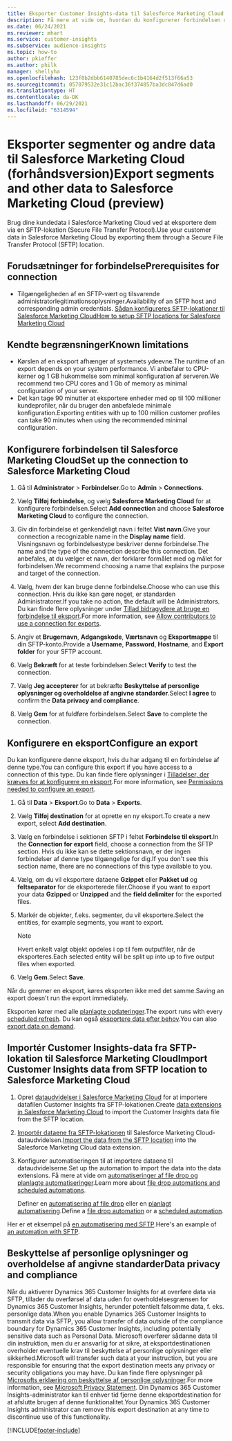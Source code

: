 ```yaml
---
title: Eksporter Customer Insights-data til Salesforce Marketing Cloud
description: Få mere at vide om, hvordan du konfigurerer forbindelsen og eksporterer til Salesforce Marketing Cloud.
ms.date: 06/24/2021
ms.reviewer: mhart
ms.service: customer-insights
ms.subservice: audience-insights
ms.topic: how-to
author: pkieffer
ms.author: philk
manager: shellyha
ms.openlocfilehash: 123f8b2dbb6140785dec6c1b4164d2f513f66a53
ms.sourcegitcommit: 057079532e31c12bac36f374857ba3dc847d6ad0
ms.translationtype: HT
ms.contentlocale: da-DK
ms.lasthandoff: 06/29/2021
ms.locfileid: "6314594"
---
```

# <a name="export-segments-and-other-data-to-salesforce-marketing-cloud-preview"></a><span data-ttu-id="e84c0-103">Eksporter segmenter og andre data til Salesforce Marketing Cloud (forhåndsversion)</span><span class="sxs-lookup"><span data-stu-id="e84c0-103">Export segments and other data to Salesforce Marketing Cloud (preview)</span></span>

<span data-ttu-id="e84c0-104">Brug dine kundedata i Salesforce Marketing Cloud ved at eksportere dem via en SFTP-lokation (Secure File Transfer Protocol).</span><span class="sxs-lookup"><span data-stu-id="e84c0-104">Use your customer data in Salesforce Marketing Cloud by exporting them through a Secure File Transfer Protocol (SFTP) location.</span></span>

## <a name="prerequisites-for-connection"></a><span data-ttu-id="e84c0-105">Forudsætninger for forbindelse</span><span class="sxs-lookup"><span data-stu-id="e84c0-105">Prerequisites for connection</span></span>

- <span data-ttu-id="e84c0-106">Tilgængeligheden af en SFTP-vært og tilsvarende administratorlegitimationsoplysninger.</span><span class="sxs-lookup"><span data-stu-id="e84c0-106">Availability of an SFTP host and corresponding admin credentials.</span></span> [<span data-ttu-id="e84c0-107">Sådan konfigureres SFTP-lokationer til Salesforce Marketing Cloud</span><span class="sxs-lookup"><span data-stu-id="e84c0-107">How to setup SFTP locations for Salesforce Marketing Cloud</span></span>](https://help.salesforce.com/articleView?id=sf.mc_es_configure_enhanced_ftp.htm&type=5) 

## <a name="known-limitations"></a><span data-ttu-id="e84c0-108">Kendte begrænsninger</span><span class="sxs-lookup"><span data-stu-id="e84c0-108">Known limitations</span></span>

- <span data-ttu-id="e84c0-109">Kørslen af en eksport afhænger af systemets ydeevne.</span><span class="sxs-lookup"><span data-stu-id="e84c0-109">The runtime of an export depends on your system performance.</span></span> <span data-ttu-id="e84c0-110">Vi anbefaler to CPU-kerner og 1 GB hukommelse som minimal konfiguration af serveren.</span><span class="sxs-lookup"><span data-stu-id="e84c0-110">We recommend two CPU cores and 1 Gb of memory as minimal configuration of your server.</span></span> 
- <span data-ttu-id="e84c0-111">Det kan tage 90 minutter at eksportere enheder med op til 100 millioner kundeprofiler, når du bruger den anbefalede minimale konfiguration.</span><span class="sxs-lookup"><span data-stu-id="e84c0-111">Exporting entities with up to 100 million customer profiles can take 90 minutes when using the recommended minimal configuration.</span></span> 

## <a name="set-up-the-connection-to-salesforce-marketing-cloud"></a><span data-ttu-id="e84c0-112">Konfigurere forbindelsen til Salesforce Marketing Cloud</span><span class="sxs-lookup"><span data-stu-id="e84c0-112">Set up the connection to Salesforce Marketing Cloud</span></span>

1. <span data-ttu-id="e84c0-113">Gå til **Administrator** > **Forbindelser**.</span><span class="sxs-lookup"><span data-stu-id="e84c0-113">Go to **Admin** > **Connections**.</span></span>

1. <span data-ttu-id="e84c0-114">Vælg **Tilføj forbindelse**, og vælg **Salesforce Marketing Cloud** for at konfigurere forbindelsen.</span><span class="sxs-lookup"><span data-stu-id="e84c0-114">Select **Add connection** and choose **Salesforce Marketing Cloud** to configure the connection.</span></span>

1. <span data-ttu-id="e84c0-115">Giv din forbindelse et genkendeligt navn i feltet **Vist navn**.</span><span class="sxs-lookup"><span data-stu-id="e84c0-115">Give your connection a recognizable name in the **Display name** field.</span></span> <span data-ttu-id="e84c0-116">Visningsnavn og forbindelsestype beskriver denne forbindelse.</span><span class="sxs-lookup"><span data-stu-id="e84c0-116">The name and the type of the connection describe this connection.</span></span> <span data-ttu-id="e84c0-117">Det anbefales, at du vælger et navn, der forklarer formålet med og målet for forbindelsen.</span><span class="sxs-lookup"><span data-stu-id="e84c0-117">We recommend choosing a name that explains the purpose and target of the connection.</span></span>

1. <span data-ttu-id="e84c0-118">Vælg, hvem der kan bruge denne forbindelse.</span><span class="sxs-lookup"><span data-stu-id="e84c0-118">Choose who can use this connection.</span></span> <span data-ttu-id="e84c0-119">Hvis du ikke kan gøre noget, er standarden Administratorer.</span><span class="sxs-lookup"><span data-stu-id="e84c0-119">If you take no action, the default will be Administrators.</span></span> <span data-ttu-id="e84c0-120">Du kan finde flere oplysninger under [Tillad bidragydere at bruge en forbindelse til eksport](connections.md#allow-contributors-to-use-a-connection-for-exports).</span><span class="sxs-lookup"><span data-stu-id="e84c0-120">For more information, see [Allow contributors to use a connection for exports](connections.md#allow-contributors-to-use-a-connection-for-exports).</span></span>

1. <span data-ttu-id="e84c0-121">Angiv et **Brugernavn**, **Adgangskode**, **Værtsnavn** og **Eksportmappe** til din SFTP-konto.</span><span class="sxs-lookup"><span data-stu-id="e84c0-121">Provide a **Username**, **Password**, **Hostname**, and **Export folder** for your SFTP account.</span></span>

1. <span data-ttu-id="e84c0-122">Vælg **Bekræft** for at teste forbindelsen.</span><span class="sxs-lookup"><span data-stu-id="e84c0-122">Select **Verify** to test the connection.</span></span>

1. <span data-ttu-id="e84c0-123">Vælg **Jeg accepterer** for at bekræfte **Beskyttelse af personlige oplysninger og overholdelse af angivne standarder**.</span><span class="sxs-lookup"><span data-stu-id="e84c0-123">Select **I agree** to confirm the **Data privacy and compliance**.</span></span>

1. <span data-ttu-id="e84c0-124">Vælg **Gem** for at fuldføre forbindelsen.</span><span class="sxs-lookup"><span data-stu-id="e84c0-124">Select **Save** to complete the connection.</span></span>

## <a name="configure-an-export"></a><span data-ttu-id="e84c0-125">Konfigurere en eksport</span><span class="sxs-lookup"><span data-stu-id="e84c0-125">Configure an export</span></span>

<span data-ttu-id="e84c0-126">Du kan konfigurere denne eksport, hvis du har adgang til en forbindelse af denne type.</span><span class="sxs-lookup"><span data-stu-id="e84c0-126">You can configure this export if you have access to a connection of this type.</span></span> <span data-ttu-id="e84c0-127">Du kan finde flere oplysninger i [Tilladelser, der kræves for at konfigurere en eksport](export-destinations.md#set-up-a-new-export).</span><span class="sxs-lookup"><span data-stu-id="e84c0-127">For more information, see [Permissions needed to configure an export](export-destinations.md#set-up-a-new-export).</span></span>

1. <span data-ttu-id="e84c0-128">Gå til **Data** > **Eksport**.</span><span class="sxs-lookup"><span data-stu-id="e84c0-128">Go to **Data** > **Exports**.</span></span>

1. <span data-ttu-id="e84c0-129">Vælg **Tilføj destination** for at oprette en ny eksport.</span><span class="sxs-lookup"><span data-stu-id="e84c0-129">To create a new export, select **Add destination**.</span></span>

1. <span data-ttu-id="e84c0-130">Vælg en forbindelse i sektionen SFTP i feltet **Forbindelse til eksport**.</span><span class="sxs-lookup"><span data-stu-id="e84c0-130">In the **Connection for export** field, choose a connection from the SFTP section.</span></span> <span data-ttu-id="e84c0-131">Hvis du ikke kan se dette sektionsnavn, er der ingen forbindelser af denne type tilgængelige for dig.</span><span class="sxs-lookup"><span data-stu-id="e84c0-131">If you don't see this section name, there are no connections of this type available to you.</span></span>

1. <span data-ttu-id="e84c0-132">Vælg, om du vil eksportere dataene **Gzippet** eller **Pakket ud** og **feltseparator** for de eksporterede filer.</span><span class="sxs-lookup"><span data-stu-id="e84c0-132">Choose if you want to export your data **Gzipped** or **Unzipped** and the **field delimiter** for the exported files.</span></span>

1. <span data-ttu-id="e84c0-133">Markér de objekter, f.eks. segmenter, du vil eksportere.</span><span class="sxs-lookup"><span data-stu-id="e84c0-133">Select the entities, for example segments, you want to export.</span></span>

   > [!NOTE]
   > <span data-ttu-id="e84c0-134">Hvert enkelt valgt objekt opdeles i op til fem outputfiler, når de eksporteres.</span><span class="sxs-lookup"><span data-stu-id="e84c0-134">Each selected entity will be split up into up to five output files when exported.</span></span> 

1. <span data-ttu-id="e84c0-135">Vælg **Gem**.</span><span class="sxs-lookup"><span data-stu-id="e84c0-135">Select **Save**.</span></span>

<span data-ttu-id="e84c0-136">Når du gemmer en eksport, køres eksporten ikke med det samme.</span><span class="sxs-lookup"><span data-stu-id="e84c0-136">Saving an export doesn't run the export immediately.</span></span>

<span data-ttu-id="e84c0-137">Eksporten kører med alle [planlagte opdateringer](system.md#schedule-tab).</span><span class="sxs-lookup"><span data-stu-id="e84c0-137">The export runs with every [scheduled refresh](system.md#schedule-tab).</span></span> <span data-ttu-id="e84c0-138">Du kan også [eksportere data efter behov](export-destinations.md#run-exports-on-demand).</span><span class="sxs-lookup"><span data-stu-id="e84c0-138">You can also [export data on demand](export-destinations.md#run-exports-on-demand).</span></span> 

## <a name="import-customer-insights-data-from-sftp-location-to-salesforce-marketing-cloud"></a><span data-ttu-id="e84c0-139">Importér Customer Insights-data fra SFTP-lokation til Salesforce Marketing Cloud</span><span class="sxs-lookup"><span data-stu-id="e84c0-139">Import Customer Insights data from SFTP location to Salesforce Marketing Cloud</span></span>

1. <span data-ttu-id="e84c0-140">Opret [dataudvidelser i Salesforce Marketing Cloud](https://help.salesforce.com/articleView?id=sf.mc_es_create_data_extension.htm&type=5) for at importere datafilen Customer Insights fra SFTP-lokationen.</span><span class="sxs-lookup"><span data-stu-id="e84c0-140">Create [data extensions in Salesforce Marketing Cloud](https://help.salesforce.com/articleView?id=sf.mc_es_create_data_extension.htm&type=5) to import the Customer Insights data file from the SFTP location.</span></span>

2. <span data-ttu-id="e84c0-141">[Importér dataene fra SFTP-lokationen](https://help.salesforce.com/articleView?id=sf.mc_es_import_data_extension_classic.htm&type=5) til Salesforce Marketing Cloud-dataudvidelsen.</span><span class="sxs-lookup"><span data-stu-id="e84c0-141">[Import the data from the SFTP location](https://help.salesforce.com/articleView?id=sf.mc_es_import_data_extension_classic.htm&type=5) into the Salesforce Marketing Cloud data extension.</span></span> 

3. <span data-ttu-id="e84c0-142">Konfigurer automatiseringen til at importere dataene til dataudvidelserne.</span><span class="sxs-lookup"><span data-stu-id="e84c0-142">Set up the automation to import the data into the data extensions.</span></span> <span data-ttu-id="e84c0-143">Få mere at vide om [automatiseringer af file drop og planlagte automatiseringer](https://help.salesforce.com/articleView?id=sf.mc_as_triggered_automations.htm&type=5).</span><span class="sxs-lookup"><span data-stu-id="e84c0-143">Learn more about [file drop automations and scheduled automations](https://help.salesforce.com/articleView?id=sf.mc_as_triggered_automations.htm&type=5).</span></span>

   <span data-ttu-id="e84c0-144">Definer en [automatisering af file drop](https://help.salesforce.com/articleView?id=sf.mc_as_define_a_triggered_automation.htm&type=5) eller en [planlagt automatisering](https://help.salesforce.com/articleView?id=sf.mc_as_define_a_scheduled_automation.htm&type=5).</span><span class="sxs-lookup"><span data-stu-id="e84c0-144">Define a [file drop automation](https://help.salesforce.com/articleView?id=sf.mc_as_define_a_triggered_automation.htm&type=5) or a  [scheduled automation](https://help.salesforce.com/articleView?id=sf.mc_as_define_a_scheduled_automation.htm&type=5).</span></span> 

<span data-ttu-id="e84c0-145">Her er et eksempel på [en automatisering med SFTP](https://help.salesforce.com/articleView?id=sf.mc_as_ftp_and_triggered_automation_scenario.htm&type=5).</span><span class="sxs-lookup"><span data-stu-id="e84c0-145">Here's an example of [an automation with SFTP](https://help.salesforce.com/articleView?id=sf.mc_as_ftp_and_triggered_automation_scenario.htm&type=5).</span></span>

## <a name="data-privacy-and-compliance"></a><span data-ttu-id="e84c0-146">Beskyttelse af personlige oplysninger og overholdelse af angivne standarder</span><span class="sxs-lookup"><span data-stu-id="e84c0-146">Data privacy and compliance</span></span>

<span data-ttu-id="e84c0-147">Når du aktiverer Dynamics 365 Customer Insights for at overføre data via SFTP, tillader du overførsel af data uden for overholdelsesgrænsen for Dynamics 365 Customer Insights, herunder potentielt følsomme data, f. eks. personlige data.</span><span class="sxs-lookup"><span data-stu-id="e84c0-147">When you enable Dynamics 365 Customer Insights to transmit data via SFTP, you allow transfer of data outside of the compliance boundary for Dynamics 365 Customer Insights, including potentially sensitive data such as Personal Data.</span></span> <span data-ttu-id="e84c0-148">Microsoft overfører sådanne data til din instruktion, men du er ansvarlig for at sikre, at eksportdestinationen overholder eventuelle krav til beskyttelse af personlige oplysninger eller sikkerhed.</span><span class="sxs-lookup"><span data-stu-id="e84c0-148">Microsoft will transfer such data at your instruction, but you are responsible for ensuring that the export destination meets any privacy or security obligations you may have.</span></span> <span data-ttu-id="e84c0-149">Du kan finde flere oplysninger på [Microsofts erklæring om beskyttelse af personlige oplysninger](https://go.microsoft.com/fwlink/?linkid=396732).</span><span class="sxs-lookup"><span data-stu-id="e84c0-149">For more information, see [Microsoft Privacy Statement](https://go.microsoft.com/fwlink/?linkid=396732).</span></span>
<span data-ttu-id="e84c0-150">Din Dynamics 365 Customer Insights-administrator kan til enhver tid fjerne denne eksportdestination for at afslutte brugen af denne funktionalitet.</span><span class="sxs-lookup"><span data-stu-id="e84c0-150">Your Dynamics 365 Customer Insights administrator can remove this export destination at any time to discontinue use of this functionality.</span></span>

[!INCLUDE[footer-include](../includes/footer-banner.md)]
